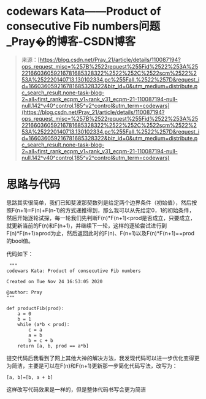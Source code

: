 <!--yml
category: codewars
date: 2022-08-13 11:42:41
-->

# codewars Kata——Product of consecutive Fib numbers问题_Pray�的博客-CSDN博客

> 来源：[https://blog.csdn.net/Pray_21/article/details/110087194?ops_request_misc=%257B%2522request%255Fid%2522%253A%2522166036059216781685328322%2522%252C%2522scm%2522%253A%252220140713.130102334.pc%255Fall.%2522%257D&request_id=166036059216781685328322&biz_id=0&utm_medium=distribute.pc_search_result.none-task-blog-2~all~first_rank_ecpm_v1~rank_v31_ecpm-21-110087194-null-null.142^v40^control,185^v2^control&utm_term=codewars](https://blog.csdn.net/Pray_21/article/details/110087194?ops_request_misc=%257B%2522request%255Fid%2522%253A%2522166036059216781685328322%2522%252C%2522scm%2522%253A%252220140713.130102334.pc%255Fall.%2522%257D&request_id=166036059216781685328322&biz_id=0&utm_medium=distribute.pc_search_result.none-task-blog-2~all~first_rank_ecpm_v1~rank_v31_ecpm-21-110087194-null-null.142^v40^control,185^v2^control&utm_term=codewars)

# 思路与代码

思路其实很简单，我们已知斐波那契数列是给定两个边界条件（初始值），然后按照F(n+1)=F(n)+F(n-1)的方式递推得到，那么我可以从先给定0，1的初始条件，然后开始逐轮试探，每一轮我们先判断F(n)*F(n+1)<prod是否成立，只要成立，就更新当前的F(n)和F(n+1)，并继续下一轮，这样的逐轮尝试进行到F(n)*F(n+1)≥prod为止，然后返回此时的F(n)、F(n+1)以及F(n)*F(n+1)==prod的bool值。

代码如下：

```
 """
codewars Kata: Product of consecutive Fib numbers

Created on Tue Nov 24 16:53:05 2020

@author: Pray
"""

def productFib(prod):
    a = 0
    b = 1
    while (a*b < prod):
        c = a
        a = b
        b = c + b
    return [a, b, prod == a*b] 
```

提交代码后我看到了网上其他大神的解决方法，我发现代码可以进一步优化变得更为简洁，主要是可以在F(n)和F(n+1)更新那一步简化代码写法，改写为：

```
[a, b]=[b, a + b] 
```

这样改写代码效果是一样的，但是整体代码书写会更为简洁